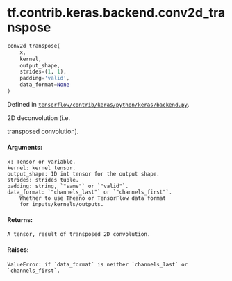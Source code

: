 <div itemscope itemtype="http://developers.google.com/ReferenceObject">
<meta itemprop="name" content="tf.contrib.keras.backend.conv2d_transpose" />
</div>

# tf.contrib.keras.backend.conv2d_transpose

``` python
conv2d_transpose(
    x,
    kernel,
    output_shape,
    strides=(1, 1),
    padding='valid',
    data_format=None
)
```



Defined in [`tensorflow/contrib/keras/python/keras/backend.py`](https://www.tensorflow.org/code/tensorflow/contrib/keras/python/keras/backend.py).

2D deconvolution (i.e.

transposed convolution).

#### Arguments:

    x: Tensor or variable.
    kernel: kernel tensor.
    output_shape: 1D int tensor for the output shape.
    strides: strides tuple.
    padding: string, `"same"` or `"valid"`.
    data_format: `"channels_last"` or `"channels_first"`.
        Whether to use Theano or TensorFlow data format
        for inputs/kernels/outputs.


#### Returns:

    A tensor, result of transposed 2D convolution.


#### Raises:

    ValueError: if `data_format` is neither `channels_last` or
    `channels_first`.